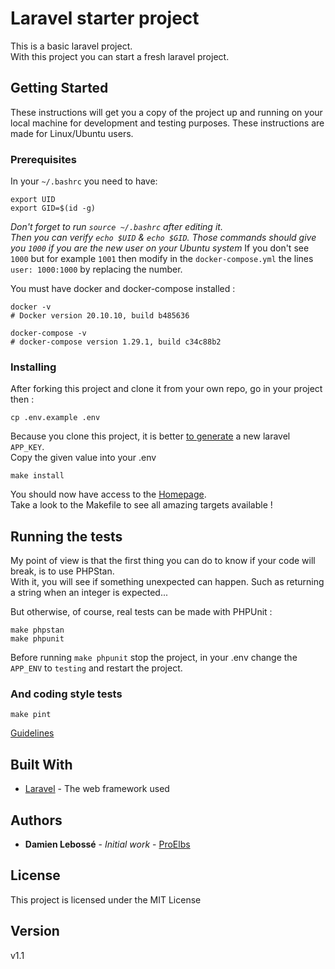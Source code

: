 # Laravel starter project

This is a basic laravel project.  
With this project you can start a fresh laravel project.

## Getting Started

These instructions will get you a copy of the project up and running on your local machine for development and testing purposes.
These instructions are made for Linux/Ubuntu users.

### Prerequisites

In your `~/.bashrc` you need to have:

```
export UID
export GID=$(id -g)
```

_Don't forget to run `source ~/.bashrc` after editing it._  
_Then you can verify `echo $UID` & `echo $GID`. Those commands should give you `1000` if you are the new user on your Ubuntu system_
If you don't see `1000` but for example `1001` then modify in the `docker-compose.yml` the lines `user: 1000:1000` by replacing the number.

You must have docker and docker-compose installed :

```shell
docker -v
# Docker version 20.10.10, build b485636

docker-compose -v
# docker-compose version 1.29.1, build c34c88b2
```

### Installing

After forking this project and clone it from your own repo, go in your project then :
```shell
cp .env.example .env
```

Because you clone this project, it is better [to generate](https://generate-random.org/laravel-key-generator) a new laravel `APP_KEY`.  
Copy the given value into your .env

```shell
make install
```

You should now have access to the [Homepage](http://localhost/).  
Take a look to the Makefile to see all amazing targets available !

## Running the tests

My point of view is that the first thing you can do to know if your code will break, is to use PHPStan.  
With it, you will see if something unexpected can happen. Such as returning a string when an integer is expected...

But otherwise, of course, real tests can be made with PHPUnit :
```shell
make phpstan
make phpunit
```

Before running `make phpunit` stop the project, in your .env change the `APP_ENV` to `testing` and restart the project.

### And coding style tests

```shell
make pint
```

[Guidelines](https://spatie.be/guidelines/laravel-php)

## Built With

* [Laravel](https://laravel.com/docs) - The web framework used

## Authors

* **Damien Lebossé** - *Initial work* - [ProElbs](https://github.com/ProElbs)

## License

This project is licensed under the MIT License

## Version
v1.1